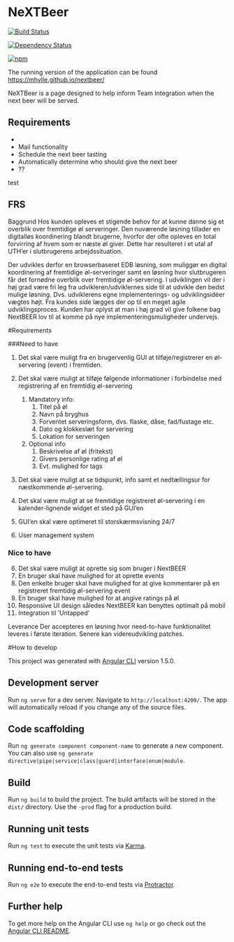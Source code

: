 # NeXTBeer
<!-- Badges section here. -->
[![Build Status](https://travis-ci.org/mhylle/nextbeer.svg?branch=master)](https://travis-ci.org/mhylle/nextbeer)

[![Dependency Status](https://david-dm.org/mhylle/nextbeer.svg)](https://david-dm.org/mhylle/nextbeer.svg)


[![npm](https://img.shields.io/npm/v/npm.svg)]()

<!--[![npm](https://img.shields.io/npm/v/%40angular/cli/next.svg)][npm-badge-url]-->
<!--[![npm](https://img.shields.io/npm/l/@angular/cli.svg)][npm-badge-url]-->
<!--[![npm](https://img.shields.io/npm/dm/@angular/cli.svg)][npm-badge-url]-->

The running version of the application can be found
https://mhylle.github.io/nextbeer/

NeXTBeer is a page designed to help inform Team Integration when the next beer will be served.

## Requirements
* 
* Mail functionality
* Schedule the next beer tasting
* Automatically determine who should give the next beer
* ?? 


test
## FRS
Baggrund
Hos kunden opleves et stigende behov for at kunne danne sig et overblik over fremtidige øl serveringer. Den nuværende løsning tillader en digitalløs koordinering blandt brugerne, hvorfor der ofte opleves en total forvirring af hvem som er næste øl giver. Dette har resulteret i et utal af UTH’er i slutbrugerens arbejdssituation. 

Der udvikles derfor en browserbaseret EDB løsning, som muliggør en digital koordinering af fremtidige øl-serveringer samt en løsning hvor slutbrugeren får det fornødne overblik over fremtidige øl-servering. I udviklingen vil der i høj grad være fri leg fra udvikleren/udviklernes side til at udvikle den bedst mulige løsning. Dvs. udviklerens egne implementerings- og udviklingsidéer vægtes højt. Fra kundes side lægges der op til en meget agile udviklingsproces. Kunden har oplyst at man i høj grad vil give folkene bag NextBEER lov til at komme på nye implementeringsmuligheder undervejs. 

#Requirements

###Need to have
1.	Det skal være muligt fra en brugervenlig GUI at tilføje/registrerer en øl-servering (event) i fremtiden.
2.	Det skal være muligt at tilføje følgende informationer i forbindelse med registrering af en fremtidig øl-servering
      1.	Mandatory info:
            1. Titel på øl
            1. Navn på bryghus
            1. Forventet serveringsform, dvs. flaske, dåse, fad/fustage etc. 
            1. Dato og klokkeslæt for servering
            1. Lokation for serveringen
      2.	Optional info
            1.	Beskrivelse af øl (fritekst)
            1.	Givers personlige rating af øl
            1.	Evt. mulighed for tags

3. Det skal være muligt at se tidspunkt, info samt et nedtællingsur for næstkommende øl-servering.
4. Det skal være muligt at se fremtidige registreret øl-servering i en kalender-lignende widget et sted på GUI’en
5. GUI’en skal være optimeret til storskærmsvisning 24/7
6. User management system

### Nice to have
6. Det skal være muligt at oprette sig som bruger i NextBEER
7.	En bruger skal have mulighed for at oprette events
8.	Den enkelte bruger skal have mulighed for at give kommentarer på en registreret fremtidig øl-servering event
9.	En bruger skal have mulighed for at angive ratings på øl
10.	Responsive UI design således NextBEER kan benyttes optimalt på mobil
11.	Integration til ’Untapped’ 

Leverance
Der accepteres en løsning hvor need-to-have funktionalitet leveres i første iteration. Senere kan videreudvikling patches.




#How to develop 


This project was generated with [Angular CLI](https://github.com/angular/angular-cli) version 1.5.0.

## Development server

Run `ng serve` for a dev server. Navigate to `http://localhost:4200/`. The app will automatically reload if you change any of the source files.

## Code scaffolding

Run `ng generate component component-name` to generate a new component. You can also use `ng generate directive|pipe|service|class|guard|interface|enum|module`.

## Build

Run `ng build` to build the project. The build artifacts will be stored in the `dist/` directory. Use the `-prod` flag for a production build.

## Running unit tests

Run `ng test` to execute the unit tests via [Karma](https://karma-runner.github.io).

## Running end-to-end tests

Run `ng e2e` to execute the end-to-end tests via [Protractor](http://www.protractortest.org/).

## Further help

To get more help on the Angular CLI use `ng help` or go check out the [Angular CLI README](https://github.com/angular/angular-cli/blob/master/README.md).
